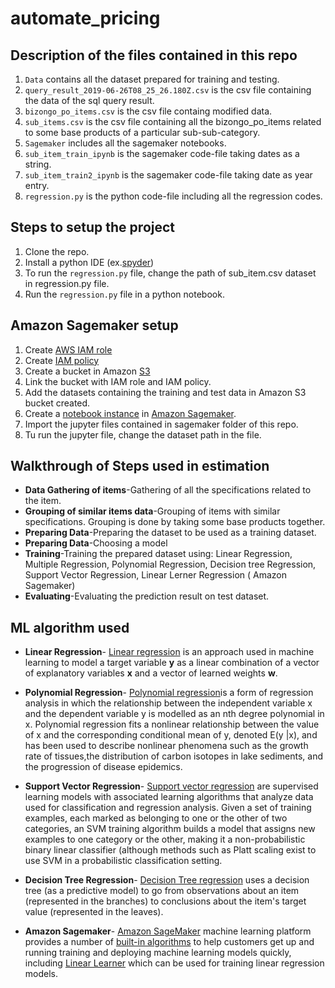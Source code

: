 # automate_pricing

## Description of the files contained in this repo
1. ```Data``` contains all the dataset prepared for training and testing.
2. ```query_result_2019-06-26T08_25_26.180Z.csv``` is the csv file containing the data of the sql query result.
3. ```bizongo_po_items.csv``` is the csv file containg modified data.
4. ```sub_items.csv``` is the csv file containing all the bizongo_po_items related to some base products of a particular sub-sub-category. 
5. ```Sagemaker``` includes all the sagemaker notebooks.
6. ```sub_item_train_ipynb``` is the sagemaker code-file taking dates as a string.
7. ```sub_item_train2_ipynb``` is the sagemaker code-file taking date as year entry.
8. ```regression.py``` is the python code-file including all the regression codes.


## Steps to setup the project
1. Clone the repo.
2. Install a python IDE (ex.[spyder](http://www.psych.mcgill.ca/labs/mogillab/anaconda2/lib/python2.7/site-packages/spyder/doc/installation.html))
2. To run the ```regression.py``` file, change the path of sub_item.csv dataset in regression.py file.
3. Run the ```regression.py``` file in a python notebook.

## Amazon Sagemaker setup
1. Create [AWS IAM role](https://console.aws.amazon.com/iam/home?region=ap-south-1#/roles)
2. Create [IAM policy](https://console.aws.amazon.com/iam/home?region=ap-south-1#/policies) 
3. Create a bucket in Amazon [S3](https://s3.console.aws.amazon.com/s3/home?region=ap-south-1)
4. Link the bucket with IAM role and IAM policy.
5. Add the datasets containing the training and test data in Amazon S3 bucket created.
6. Create a [notebook instance](https://ap-south-1.console.aws.amazon.com/sagemaker/home?region=ap-south-1#/notebook-instances) in [Amazon Sagemaker](https://ap-south-1.console.aws.amazon.com/sagemaker/home?region=ap-south-1#/dashboard).
7. Import the jupyter files contained in sagemaker folder of this repo.
8. Tu run the jupyter file, change the dataset path in the file.

## Walkthrough of Steps used in estimation
- **Data Gathering of items**-Gathering of all the specifications related to the item.
- **Grouping of similar items data**-Grouping of items with similar specifications. Grouping is done by taking some base products together. 
- **Preparing Data**-Preparing the dataset to be used as a training dataset.
- **Preparing Data**-Choosing a model
- **Training**-Training the prepared dataset using:
Linear Regression, Multiple Regression, Polynomial Regression, Decision tree Regression, Support Vector Regression, Linear Lerner Regression ( Amazon Sagemaker)
- **Evaluating**-Evaluating the prediction result on test dataset. 

## ML algorithm used
- **Linear Regression**-
[Linear regression](https://en.wikipedia.org/wiki/Linear_regression) is an approach used in machine learning to model a target variable **y** as a linear combination of a vector of explanatory variables **x** and a vector of learned weights **w**.

- **Polynomial Regression**-
[Polynomial regression](https://en.wikipedia.org/wiki/Polynomial_regression)is a form of regression analysis in which the relationship between the independent variable x and the dependent variable y is modelled as an nth degree polynomial in x. Polynomial regression fits a nonlinear relationship between the value of x and the corresponding conditional mean of y, denoted E(y |x), and has been used to describe nonlinear phenomena such as the growth rate of tissues,the distribution of carbon isotopes in lake sediments, and the progression of disease epidemics.

- **Support Vector Regression**-
[Support vector regression](https://en.wikipedia.org/wiki/Support-vector_machine) are supervised learning models with associated learning algorithms that analyze data used for classification and regression analysis. Given a set of training examples, each marked as belonging to one or the other of two categories, an SVM training algorithm builds a model that assigns new examples to one category or the other, making it a non-probabilistic binary linear classifier (although methods such as Platt scaling exist to use SVM in a probabilistic classification setting.

- **Decision Tree Regression**-
[Decision Tree regression](https://en.wikipedia.org/wiki/Decision_tree_learning) uses a decision tree (as a predictive model) to go from observations about an item (represented in the branches) to conclusions about the item's target value (represented in the leaves). 

- **Amazon Sagemaker**-
[Amazon SageMaker](https://aws.amazon.com/sagemaker/) machine learning platform provides a number of [built-in algorithms](https://docs.aws.amazon.com/sagemaker/latest/dg/algos.html) to help customers get up and running training and deploying machine learning models quickly, including [Linear Learner](https://docs.aws.amazon.com/sagemaker/latest/dg/linear-learner.html) which can be used for training linear regression models.

